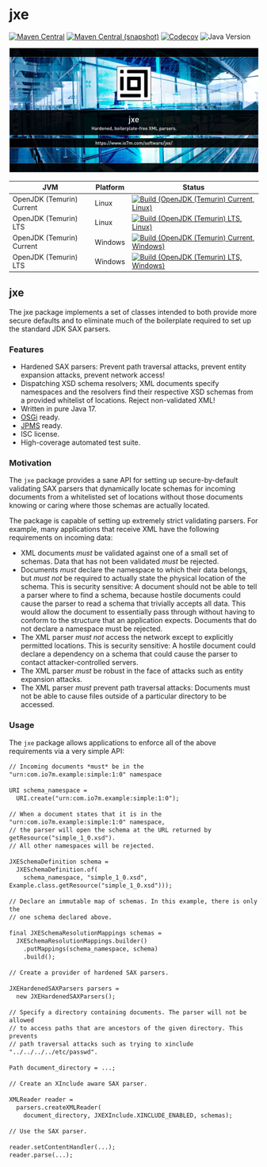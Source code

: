 jxe
===

[![Maven Central](https://img.shields.io/maven-central/v/com.io7m.jxe/com.io7m.jxe.svg?style=flat-square)](http://search.maven.org/#search%7Cga%7C1%7Cg%3A%22com.io7m.jxe%22)
[![Maven Central (snapshot)](https://img.shields.io/nexus/s/com.io7m.jxe/com.io7m.jxe?server=https%3A%2F%2Fs01.oss.sonatype.org&style=flat-square)](https://s01.oss.sonatype.org/content/repositories/snapshots/com/io7m/jxe/)
[![Codecov](https://img.shields.io/codecov/c/github/io7m-com/jxe.svg?style=flat-square)](https://codecov.io/gh/io7m-com/jxe)
![Java Version](https://img.shields.io/badge/21-java?label=java&color=007fff)

![com.io7m.jxe](./src/site/resources/jxe.jpg?raw=true)

| JVM | Platform | Status |
|-----|----------|--------|
| OpenJDK (Temurin) Current | Linux | [![Build (OpenJDK (Temurin) Current, Linux)](https://img.shields.io/github/actions/workflow/status/io7m-com/jxe/main.linux.temurin.current.yml)](https://www.github.com/io7m-com/jxe/actions?query=workflow%3Amain.linux.temurin.current)|
| OpenJDK (Temurin) LTS | Linux | [![Build (OpenJDK (Temurin) LTS, Linux)](https://img.shields.io/github/actions/workflow/status/io7m-com/jxe/main.linux.temurin.lts.yml)](https://www.github.com/io7m-com/jxe/actions?query=workflow%3Amain.linux.temurin.lts)|
| OpenJDK (Temurin) Current | Windows | [![Build (OpenJDK (Temurin) Current, Windows)](https://img.shields.io/github/actions/workflow/status/io7m-com/jxe/main.windows.temurin.current.yml)](https://www.github.com/io7m-com/jxe/actions?query=workflow%3Amain.windows.temurin.current)|
| OpenJDK (Temurin) LTS | Windows | [![Build (OpenJDK (Temurin) LTS, Windows)](https://img.shields.io/github/actions/workflow/status/io7m-com/jxe/main.windows.temurin.lts.yml)](https://www.github.com/io7m-com/jxe/actions?query=workflow%3Amain.windows.temurin.lts)|

## jxe

The jxe package implements a set of classes intended to both provide more
secure defaults and to eliminate much of the boilerplate required to set up
the standard JDK SAX parsers.

### Features

  * Hardened SAX parsers: Prevent path traversal attacks, prevent entity
    expansion attacks, prevent network access!
  * Dispatching XSD schema resolvers; XML documents specify namespaces and the
    resolvers find their respective XSD schemas from a provided whitelist of
    locations. Reject non-validated XML!
  * Written in pure Java 17.
  * [OSGi](https://www.osgi.org/) ready.
  * [JPMS](https://en.wikipedia.org/wiki/Java_Platform_Module_System) ready.
  * ISC license.
  * High-coverage automated test suite.

### Motivation

The `jxe` package provides a sane API for setting up secure-by-default
validating SAX parsers that dynamically locate schemas for incoming documents
from a whitelisted set of locations without those documents knowing or caring
where those schemas are actually located.

The package is capable of setting up extremely strict validating parsers.
For example, many applications that receive XML have the following requirements
on incoming data:

  * XML documents _must_ be validated against one of a small set of schemas.
    Data that has not been validated _must_ be rejected.
  * Documents _must_ declare the namespace to which their data belongs, but
    _must not_ be required to actually state the physical location of the
    schema. This is security sensitive: A document should not be able to tell
    a parser where to find a schema, because hostile documents could cause
    the parser to read a schema that trivially accepts all data.
    This would allow the document to essentially pass through without
    having to conform to the structure that an application expects.
    Documents that do not declare a namespace must be rejected.
  * The XML parser _must not_ access the network except to explicitly permitted
    locations. This is security sensitive: A hostile document could declare a
    dependency on a schema that could cause the parser to contact
    attacker-controlled servers.
  * The XML parser _must_ be robust in the face of attacks such as entity
    expansion attacks.
  * The XML parser _must_ prevent path traversal attacks: Documents must not be
    able to cause files outside of a particular directory to be accessed.

### Usage

The `jxe` package allows applications to enforce all of the above requirements
via a very simple API:

```
// Incoming documents *must* be in the "urn:com.io7m.example:simple:1:0" namespace

URI schema_namespace =
  URI.create("urn:com.io7m.example:simple:1:0");

// When a document states that it is in the "urn:com.io7m.example:simple:1:0" namespace,
// the parser will open the schema at the URL returned by getResource("simple_1_0.xsd").
// All other namespaces will be rejected.

JXESchemaDefinition schema =
  JXESchemaDefinition.of(
    schema_namespace, "simple_1_0.xsd", Example.class.getResource("simple_1_0.xsd")));

// Declare an immutable map of schemas. In this example, there is only the
// one schema declared above.

final JXESchemaResolutionMappings schemas =
  JXESchemaResolutionMappings.builder()
    .putMappings(schema_namespace, schema)
    .build();

// Create a provider of hardened SAX parsers.

JXEHardenedSAXParsers parsers =
  new JXEHardenedSAXParsers();

// Specify a directory containing documents. The parser will not be allowed
// to access paths that are ancestors of the given directory. This prevents
// path traversal attacks such as trying to xinclude "../../../../etc/passwd".

Path document_directory = ...;

// Create an XInclude aware SAX parser.

XMLReader reader =
  parsers.createXMLReader(
    document_directory, JXEXInclude.XINCLUDE_ENABLED, schemas);

// Use the SAX parser.

reader.setContentHandler(...);
reader.parse(...);
```

